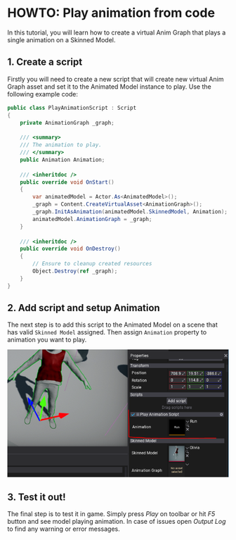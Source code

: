 # HOWTO: Play animation from code

In this tutorial, you will learn how to create a virtual Anim Graph that plays a single animation on a Skinned Model.

## 1. Create a script

Firstly you will need to create a new script that will create new virtual Anim Graph asset and set it to the Animated Model instance to play. Use the following example code:

```cs
public class PlayAnimationScript : Script
{
    private AnimationGraph _graph;

    /// <summary>
    /// The animation to play.
    /// </summary>
    public Animation Animation;

    /// <inheritdoc />
    public override void OnStart()
    {
        var animatedModel = Actor.As<AnimatedModel>();
        _graph = Content.CreateVirtualAsset<AnimationGraph>();
        _graph.InitAsAnimation(animatedModel.SkinnedModel, Animation);
        animatedModel.AnimationGraph = _graph;
    }

    /// <inheritdoc />
    public override void OnDestroy()
    {
        // Ensure to cleanup created resources
        Object.Destroy(ref _graph);
    }
}
```

## 2. Add script and setup Animation

The next step is to add this script to the Animated Model on a scene that has valid `Skinned Model` assigned. Then assign `Animation` property to animation you want to play.

![Play Animation From Code Setup](media/play-animation-from-code-setup.png)

## 3. Test it out!

The final step is to test it in game. Simply press *Play* on toolbar or hit *F5* button and see model playing animation. In case of issues open *Output Log* to find any warning or error messages.
